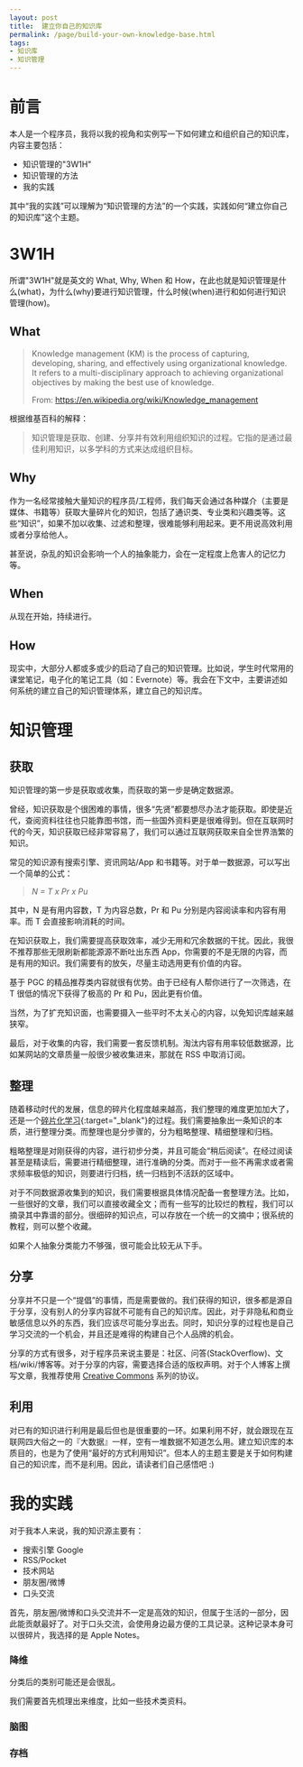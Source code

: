 ```yaml
---
layout: post
title:  建立你自己的知识库
permalink: /page/build-your-own-knowledge-base.html
tags:
- 知识库
- 知识管理
---
```

# 前言

本人是一个程序员，我将以我的视角和实例写一下如何建立和组织自己的知识库，内容主要包括：

* 知识管理的"3W1H"
* 知识管理的方法
* 我的实践

其中“我的实践”可以理解为“知识管理的方法”的一个实践，实践如何“建立你自己的知识库”这个主题。

# 3W1H

所谓"3W1H"就是英文的 What, Why, When 和 How，在此也就是知识管理是什么(what)，为什么(why)要进行知识管理，什么时候(when)进行和如何进行知识管理(how)。

## What

> Knowledge management (KM) is the process of capturing, developing, sharing, and effectively using organizational knowledge. It refers to a multi-disciplinary approach to achieving organizational objectives by making the best use of knowledge.
>
> From: <https://en.wikipedia.org/wiki/Knowledge_management>

根据维基百科的解释：

> 知识管理是获取、创建、分享并有效利用组织知识的过程。它指的是通过最佳利用知识，以多学科的方式来达成组织目标。

## Why

作为一名经常接触大量知识的程序员/工程师，我们每天会通过各种媒介（主要是媒体、书籍等）获取大量碎片化的知识，包括了通识类、专业类和兴趣类等。这些“知识”，如果不加以收集、过滤和整理，很难能够利用起来。更不用说高效利用或者分享给他人。

甚至说，杂乱的知识会影响一个人的抽象能力，会在一定程度上危害人的记忆力等。

## When

从现在开始，持续进行。

## How

现实中，大部分人都或多或少的启动了自己的知识管理。比如说，学生时代常用的课堂笔记，电子化的笔记工具（如：Evernote）等。我会在下文中，主要讲述如何系统的建立自己的知识管理体系，建立自己的知识库。

# 知识管理

## 获取

知识管理的第一步是获取或收集，而获取的第一步是确定数据源。

曾经，知识获取是个很困难的事情，很多“先贤”都要想尽办法才能获取。即使是近代，查阅资料往往也只能靠图书馆，而一些国外资料更是很难得到。但在互联网时代的今天，知识获取已经非常容易了，我们可以通过互联网获取来自全世界浩繁的知识。

常见的知识源有搜索引擎、资讯网站/App 和书籍等。对于单一数据源，可以写出一个简单的公式：

> _N = T x Pr x Pu_

其中，N 是有用内容数，T 为内容总数，Pr 和 Pu 分别是内容阅读率和内容有用率。而 T 会直接影响消耗的时间。

在知识获取上，我们需要提高获取效率，减少无用和冗余数据的干扰。因此，我很不推荐那些无限刷新都能源源不断吐出东西 App，你需要的不是无限的内容，而是有用的知识。我们需要有的放矢，尽量主动选用更有价值的内容。

基于 PGC 的精品推荐类内容就很有优势。由于已经有人帮你进行了一次筛选，在 T 很低的情况下获得了极高的 Pr 和 Pu，因此更有价值。

当然，为了扩充知识面，也需要摄入一些平时不太关心的内容，以免知识库越来越狭窄。

最后，对于收集的内容，我们需要一套反馈机制。淘汰内容有用率较低数据源，比如某网站的文章质量一般很少被收集进来，那就在 RSS 中取消订阅。

## 整理

随着移动时代的发展，信息的碎片化程度越来越高，我们整理的难度更加加大了，还是一个[碎片化学习](http://blog.sina.com.cn/s/blog_4bff4c090102w8ny.html){:target="_blank"}的过程。我们需要抽象出一条知识的本质，进行整理分类。而整理也是分步骤的，分为粗略整理、精细整理和归档。

粗略整理是对刚获得的内容，进行初步分类，并且可能会“稍后阅读”。在经过阅读甚至是精读后，需要进行精细整理，进行准确的分类。而对于一些不再需求或者需求频率极低的知识，则要进行归档，统一归档到不活跃的区域中。

对于不同数据源收集到的知识，我们需要根据具体情况配备一套整理方法。比如，一些很好的文章，我们可以直接收藏全文；而有一些写的比较烂的教程，我们可以摘录其中靠谱的部分。很细碎的知识点，可以存放在一个统一的文摘中；很系统的教程，则可以整个收藏。

如果个人抽象分类能力不够强，很可能会比较无从下手。

## 分享

分享并不只是一个“提倡”的事情，而是需要做的。我们获得的知识，很多都是源自于分享，没有别人的分享内容就不可能有自己的知识库。因此，对于非隐私和商业敏感信息以外的东西，我们应该尽可能分享出去。同时，知识分享的过程也是自己学习交流的一个机会，并且还是难得的构建自己个人品牌的机会。

分享的方式有很多，对于程序员来说主要是：社区、问答(StackOverflow)、文档/wiki/博客等。对于分享的内容，需要选择合适的版权声明。对于个人博客上撰写文章，我推荐使用 [Creative Commons](https://creativecommons.org/) 系列的协议。

## 利用

对已有的知识进行利用是最后但也是很重要的一环。如果利用不好，就会跟现在互联网四大俗之一的『大数据』一样，空有一堆数据不知道怎么用。建立知识库的本质目的，也是为了使用“最好的方式利用知识”。但本人的主题主要是关于如何构建自己的知识库，而不是利用。因此，请读者们自己感悟吧 :)

# 我的实践

对于我本人来说，我的知识源主要有：

* 搜索引擎 Google
* RSS/Pocket
* 技术网站
* 朋友圈/微博
* 口头交流

首先，朋友圈/微博和口头交流并不一定是高效的知识，但属于生活的一部分，因此能贡献最好了。对于口头交流，会使用身边最方便的工具记录。这种记录本身可以很碎片，我选择的是 Apple Notes。

### 降维

分类后的类别可能还是会很乱。

我们需要首先梳理出来维度，比如一些技术类资料。

### 脑图

### 存档
